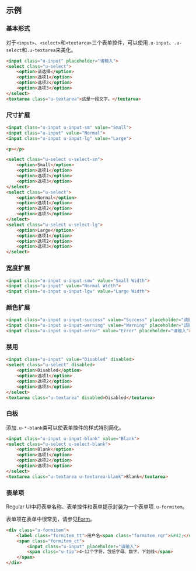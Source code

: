 ## 示例
### 基本形式

对于`<input>`、`<select>`和`<textarea>`三个表单控件，可以使用`.u-input`、`.u-select`和`.u-textarea`来美化。

<div class="m-example"></div>

```html
<input class="u-input" placeholder="请输入">
<select class="u-select">
    <option>请选择</option>
    <option>选项1</option>
    <option>选项2</option>
    <option>选项3</option>
</select>
<textarea class="u-textarea">这是一段文字。</textarea>
```

### 尺寸扩展

<div class="m-example"></div>

```html
<input class="u-input u-input-sm" value="Small">
<input class="u-input" value="Normal">
<input class="u-input u-input-lg" value="Large">

<p></p>

<select class="u-select u-select-sm">
    <option>Small</option>
    <option>选项1</option>
    <option>选项2</option>
    <option>选项3</option>
</select>
<select class="u-select">
    <option>Normal</option>
    <option>选项1</option>
    <option>选项2</option>
    <option>选项3</option>
</select>
<select class="u-select u-select-lg">
    <option>Large</option>
    <option>选项1</option>
    <option>选项2</option>
    <option>选项3</option>
</select>
```

### 宽度扩展

<div class="m-example"></div>

```html
<input class="u-input u-input-smw" value="Small Width">
<input class="u-input" value="Normal Width">
<input class="u-input u-input-lgw" value="Large Width">
```

### 颜色扩展

<div class="m-example"></div>

```html
<input class="u-input u-input-success" value="Success" placeholder="请输入">
<input class="u-input u-input-warning" value="Warning" placeholder="请输入">
<input class="u-input u-input-error" value="Error" placeholder="请输入">
```

### 禁用

<div class="m-example"></div>

```html
<input class="u-input" value="Disabled" disabled>
<select class="u-select" disabled>
    <option>Disabled</option>
    <option>选项1</option>
    <option>选项2</option>
    <option>选项3</option>
</select>
<textarea class="u-textarea" disabled>Disabled</textarea>
```

### 白板

添加`.u-*-blank`类可以使表单控件的样式特别简化。

<div class="m-example"></div>

```html
<input class="u-input u-input-blank" value="Blank">
<select class="u-select u-select-blank">
    <option>Blank</option>
    <option>选项1</option>
    <option>选项2</option>
    <option>选项3</option>
</select>
<textarea class="u-textarea u-textarea-blank">Blank</textarea>
```

### 表单项

Regular UI中将表单名称、表单控件和表单提示封装为一个表单项`.u-formitem`。

表单项在表单中很常见，请参见[Form](../cssmodule/form.html)。

<div class="m-example"></div>

```html
<div class="u-formitem">
    <label class="formitem_tt">用户名<span class="formitem_rqr">&#42;</span>：</label>
    <span class="formitem_ct">
        <input class="u-input" placeholder="请输入">
        <span class="u-tip">4~12个字符，包括字母、数字、下划线</span>
    </span>
</div>
```

<!--

### 表单组

<div class="m-example"></div>

```html
<div class="u-formgroup">
    <div class="u-formitem">
        <label class="formitem_tt">姓名<span class="formitem_rqr">*</span>：</label>
        <span class="formitem_ct"><input class="u-input u-input-smw"></span>
    </div>
    <div class="u-formitem">
        <label class="formitem_tt">班级：</label>
        <span class="formitem_ct"><input class="u-input u-input-smw"></span>
    </div>
    <div class="u-formitem">
        <label class="formitem_tt">学号：</label>
        <span class="formitem_ct"><input class="u-input u-input-smw"></span>
    </div>
</div>
```

-->
